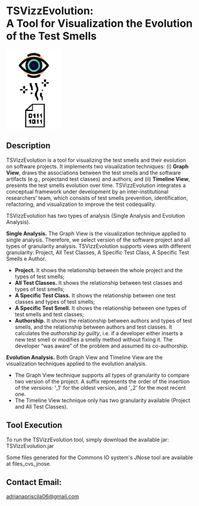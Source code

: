 # TSVizzEvolution: </br> A Tool for Visualization the Evolution of the Test Smells 
![TZVizz](https://github.com/AdrianaPriscilaSantos/TSVizzEvolution/blob/master/logo_tsvizz.png "TSVizz")

## Description
TSVizzEvolution is a tool for visualizing the test smells and their evolution on software projects. 
It implements two visualization techniques: (i) **Graph View**, draws the associations between the test smells and the software artifacts (e.g., projectand test classes) and authors; and (ii) **Timeline View**, presents the test smells evolution over time.
TSVizzEvolution integrates a conceptual framework under development by an inter-institutional researchers’ team, which consists of test smells prevention, identification, refactoring, and visualization to improve the test codequality. 


TSVizzEvolution has two types of analysis (Single Analysis and Evolution Analysis).
  
**Single Analysis.** The Graph View is the visualization technique applied to single analysis. Therefore, we select version of the software
project and all types of granularity analysis. TSVizzEvolution supports views with different granularity: Project, All Test Classes, A Specific Test Class, A Specific Test Smells e Author. 
  - **Project.** It shows the relationship between the whole project and the types of test smells;
  - **All Test Classes.** It shows the relationship between test classes and types of test smells;
  - **A Specific Test Class.** It shows the relationship between one test classes and types of test smells;
  - **A Specific Test Smell.** It shows the relationship between one types of test smells and test classes;
  - **Authorship.** It shows the relationship between authors and types of test smells, and the relationship between authors and test classes. It calculates the *authorship by guilty*, i.e. if a developer either inserts a new test smell or modifies a smelly method without fixing it. The developer “was aware” of the problem and assumed its co-authorship.

**Evolution Analysis.** Both Graph View and Timeline View are the visualization techniques applied to the evolution analysis. 
  - The Graph View technique supports all types of granularity to compare two version of the project. A suffix represents the order of the insertion of the versions: '_1' for the oldest version, and '_2' for the most recent one.
  - The Timeline View technique only has two granularity available (Project and All Test Classes). 
  
## Tool Execution

To run the TSVizzEvolution tool, simply download the available jar: TSVizzEvolution.jar

Some files generated for the Commons IO system's JNose tool are available at files_cvs_jnose.

## Contact Email:
adrianapriscila06@gmail.com

